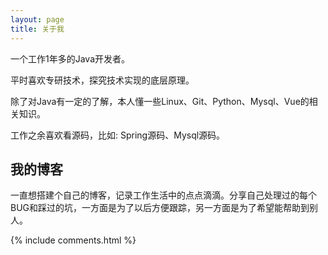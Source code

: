 ```yaml
---
layout: page
title: 关于我 
---
```


一个工作1年多的Java开发者。

平时喜欢专研技术，探究技术实现的底层原理。

除了对Java有一定的了解，本人懂一些Linux、Git、Python、Mysql、Vue的相关知识。

工作之余喜欢看源码，比如: Spring源码、Mysql源码。

<h2> 我的博客 </h2>  

一直想搭建个自己的博客，记录工作生活中的点点滴滴。分享自己处理过的每个BUG和踩过的坑，一方面是为了以后方便跟踪，另一方面是为了希望能帮助到别人。

{% include comments.html %}

